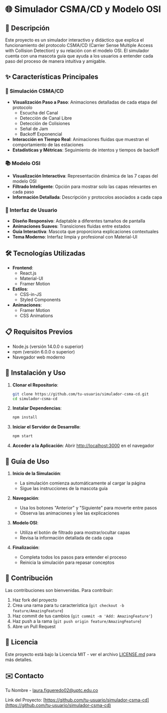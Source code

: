 # 🌐 Simulador CSMA/CD y Modelo OSI

## 📝 Descripción
Este proyecto es un simulador interactivo y didáctico que explica el funcionamiento del protocolo CSMA/CD (Carrier Sense Multiple Access with Collision Detection) y su relación con el modelo OSI. El simulador cuenta con una mascota guía que ayuda a los usuarios a entender cada paso del proceso de manera intuitiva y amigable.

## ✨ Características Principales

### 🎯 Simulación CSMA/CD
- **Visualización Paso a Paso**: Animaciones detalladas de cada etapa del protocolo
  - Escucha del Canal
  - Detección de Canal Libre
  - Detección de Colisiones
  - Señal de Jam
  - Backoff Exponencial
- **Interacción en Tiempo Real**: Animaciones fluidas que muestran el comportamiento de las estaciones
- **Estadísticas y Métricas**: Seguimiento de intentos y tiempos de backoff

### 📚 Modelo OSI
- **Visualización Interactiva**: Representación dinámica de las 7 capas del modelo OSI
- **Filtrado Inteligente**: Opción para mostrar solo las capas relevantes en cada paso
- **Información Detallada**: Descripción y protocolos asociados a cada capa

### 🎨 Interfaz de Usuario
- **Diseño Responsivo**: Adaptable a diferentes tamaños de pantalla
- **Animaciones Suaves**: Transiciones fluidas entre estados
- **Guía Interactiva**: Mascota que proporciona explicaciones contextuales
- **Tema Moderno**: Interfaz limpia y profesional con Material-UI

## 🛠️ Tecnologías Utilizadas

- **Frontend**:
  - React.js
  - Material-UI
  - Framer Motion
- **Estilos**:
  - CSS-in-JS
  - Styled Components
- **Animaciones**:
  - Framer Motion
  - CSS Animations

## 📋 Requisitos Previos

- Node.js (versión 14.0.0 o superior)
- npm (versión 6.0.0 o superior)
- Navegador web moderno

## 🚀 Instalación y Uso

1. **Clonar el Repositorio**:
   ```bash
   git clone https://github.com/tu-usuario/simulador-csma-cd.git
   cd simulador-csma-cd
   ```

2. **Instalar Dependencias**:
   ```bash
   npm install
   ```

3. **Iniciar el Servidor de Desarrollo**:
   ```bash
   npm start
   ```

4. **Acceder a la Aplicación**:
   Abrir [http://localhost:3000](http://localhost:3000) en el navegador

## 📖 Guía de Uso

1. **Inicio de la Simulación**:
   - La simulación comienza automáticamente al cargar la página
   - Sigue las instrucciones de la mascota guía

2. **Navegación**:
   - Usa los botones "Anterior" y "Siguiente" para moverte entre pasos
   - Observa las animaciones y lee las explicaciones

3. **Modelo OSI**:
   - Utiliza el botón de filtrado para mostrar/ocultar capas
   - Revisa la información detallada de cada capa

4. **Finalización**:
   - Completa todos los pasos para entender el proceso
   - Reinicia la simulación para repasar conceptos

## 🤝 Contribución

Las contribuciones son bienvenidas. Para contribuir:

1. Haz fork del proyecto
2. Crea una rama para tu característica (`git checkout -b feature/AmazingFeature`)
3. Haz commit de tus cambios (`git commit -m 'Add: AmazingFeature'`)
4. Haz push a la rama (`git push origin feature/AmazingFeature`)
5. Abre un Pull Request

## 📄 Licencia

Este proyecto está bajo la Licencia MIT - ver el archivo [LICENSE.md](LICENSE.md) para más detalles.

## ✉️ Contacto

Tu Nombre - [laura.figueredo02@uptc.edu.co](mailto:tu-email@ejemplo.com)

Link del Proyecto: [https://github.com/tu-usuario/simulador-csma-cd](https://github.com/tu-usuario/simulador-csma-cd) 
